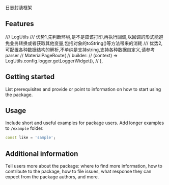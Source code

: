 <!--
This README describes the package. If you publish this package to pub.dev,
this README's contents appear on the landing page for your package.

For information about how to write a good package README, see the guide for
[writing package pages](https://dart.dev/tools/pub/writing-package-pages).

For general information about developing packages, see the Dart guide for
[creating packages](https://dart.dev/guides/libraries/create-packages)
and the Flutter guide for
[developing packages and plugins](https://flutter.dev/to/develop-packages).
-->

日志封装框架

## Features

/// LogUtils
/// 优势1,先判断环境,是不是应该打印,再执行回调,以回调的形式能避免业务转换或者获取其他变量,包括对象的toString()等方法带来的消耗
/// 优势2,可配置各种数据结构的解析,不单纯是支持string,支持各种数据自定义,请参考parser
//        MaterialPageRoute(
//                     builder:
//                         (context) => LogUtils.config.logger.getLoggerWidget(),
//                   ),

## Getting started

List prerequisites and provide or point to information on how to
start using the package.

## Usage

Include short and useful examples for package users. Add longer examples
to `/example` folder.

```dart
const like = 'sample';
```

## Additional information

Tell users more about the package: where to find more information, how to
contribute to the package, how to file issues, what response they can expect
from the package authors, and more.
